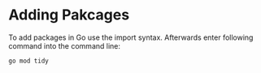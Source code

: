 # Adding Pakcages

To add packages in Go use the import syntax. Afterwards enter following command into the command line:

```zsh
go mod tidy
```